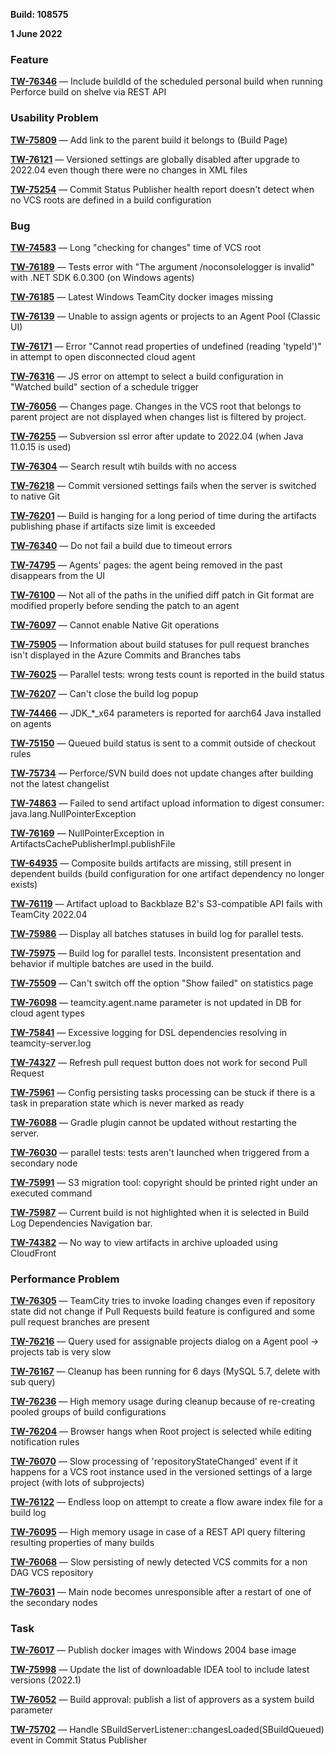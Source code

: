 [//]: # (title: TeamCity 2022.04.1 Release Notes)
[//]: # (auxiliary-id: TeamCity 2022.04.1 Release Notes)

__Build: 108575__

__1 June 2022__


### Feature

**[TW-76346](https://youtrack.jetbrains.com/issue/TW-76346/Include-buildId-of-the-scheduled-personal-build-when-running-Perforce-build-on-shelve-via-REST-API)** — Include buildId of the scheduled personal build when running Perforce build on shelve via REST API

### Usability Problem

**[TW-75809](https://youtrack.jetbrains.com/issue/TW-75809/Add-link-to-the-parent-build-it-belongs-to-Build-Page)** — Add link to the parent build it belongs to (Build Page)

**[TW-76121](https://youtrack.jetbrains.com/issue/TW-76121/Versioned-settings-are-globally-disabled-after-upgrade-to-202204-even-though-there-were-no-changes-in-XML-files)** — Versioned settings are globally disabled after upgrade to 2022.04 even though there were no changes in XML files

**[TW-75254](https://youtrack.jetbrains.com/issue/TW-75254/Commit-Status-Publisher-health-report-doesnt-detect-when-no-VCS-roots-are-defined-in-a-build-configuration)** — Commit Status Publisher health report doesn't detect when no VCS roots are defined in a build configuration

### Bug

**[TW-74583](https://youtrack.jetbrains.com/issue/TW-74583/Long-checking-for-changes-time-of-VCS-root)** — Long "checking for changes" time of VCS root

**[TW-76189](https://youtrack.jetbrains.com/issue/TW-76189/Tests-error-with-The-argument-noconsolelogger-is-invalid-with-NET-SDK-60300-on-Windows-agents)** — Tests error with "The argument /noconsolelogger is invalid" with .NET SDK 6.0.300 (on Windows agents)

**[TW-76185](https://youtrack.jetbrains.com/issue/TW-76185/Latest-Windows-TeamCity-docker-images-missing)** — Latest Windows TeamCity docker images missing

**[TW-76139](https://youtrack.jetbrains.com/issue/TW-76139/Unable-to-assign-agents-or-projects-to-an-Agent-Pool-Classic-UI)** — Unable to assign agents or projects to an Agent Pool (Classic UI)

**[TW-76171](https://youtrack.jetbrains.com/issue/TW-76171/Error-Cannot-read-properties-of-undefined-reading-typeId-in-attempt-to-open-disconnected-cloud-agent)** — Error "Cannot read properties of undefined (reading 'typeId')" in attempt to open disconnected cloud agent

**[TW-76316](https://youtrack.jetbrains.com/issue/TW-76316/JS-error-on-attempt-to-select-a-build-configuration-in-Watched-build-section-of-a-schedule-trigger)** — JS error on attempt to select a build configuration in "Watched build" section of a schedule trigger

**[TW-76056](https://youtrack.jetbrains.com/issue/TW-76056/Changes-page-Changes-in-the-VCS-root-that-belongs-to-parent-project-are-not-displayed-when-changes-list-is-filtered-by-project)** — Changes page. Changes in the VCS root that belongs to parent project are not displayed when changes list is filtered by project.

**[TW-76255](https://youtrack.jetbrains.com/issue/TW-76255/Subversion-ssl-error-after-update-to-202204-when-Java-11015-is-used)** — Subversion ssl error after update to 2022.04 (when Java 11.0.15 is used)

**[TW-76304](https://youtrack.jetbrains.com/issue/TW-76304/Search-result-wtih-builds-with-no-access)** — Search result wtih builds with no access

**[TW-76218](https://youtrack.jetbrains.com/issue/TW-76218/Commit-versioned-settings-fails-when-the-server-is-switched-to-native-Git)** — Commit versioned settings fails when the server is switched to native Git

**[TW-76201](https://youtrack.jetbrains.com/issue/TW-76201/Build-is-hanging-for-a-long-period-of-time-during-the-artifacts-publishing-phase-if-artifacts-size-limit-is-exceeded)** — Build is hanging for a long period of time during the artifacts publishing phase if artifacts size limit is exceeded

**[TW-76340](https://youtrack.jetbrains.com/issue/TW-76340/Do-not-fail-a-build-due-to-timeout-errors)** — Do not fail a build due to timeout errors

**[TW-74795](https://youtrack.jetbrains.com/issue/TW-74795/Agents-pages-the-agent-being-removed-in-the-past-disappears-from-the-UI)** — Agents' pages: the agent being removed in the past disappears from the UI

**[TW-76100](https://youtrack.jetbrains.com/issue/TW-76100/Not-all-of-the-paths-in-the-unified-diff-patch-in-Git-format-are-modified-properly-before-sending-the-patch-to-an-agent)** — Not all of the paths in the unified diff patch in Git format are modified properly before sending the patch to an agent

**[TW-76097](https://youtrack.jetbrains.com/issue/TW-76097/Cannot-enable-Native-Git-operations)** — Cannot enable Native Git operations

**[TW-75905](https://youtrack.jetbrains.com/issue/TW-75905/Information-about-build-statuses-for-pull-request-branches-isnt-displayed-in-the-Azure-Commits-and-Branches-tabs)** — Information about build statuses for pull request branches isn't displayed in the Azure Commits and Branches tabs

**[TW-76025](https://youtrack.jetbrains.com/issue/TW-76025/Parallel-tests-wrong-tests-count-is-reported-in-the-build-status)** — Parallel tests: wrong tests count is reported in the build status

**[TW-76207](https://youtrack.jetbrains.com/issue/TW-76207/Cant-close-the-build-log-popup)** — Can't close the build log popup

**[TW-74466](https://youtrack.jetbrains.com/issue/TW-74466/JDKx64-parameters-is-reported-for-aarch64-Java-installed-on-agents)** — JDK_*_x64 parameters is reported for aarch64 Java installed on agents

**[TW-75150](https://youtrack.jetbrains.com/issue/TW-75150/Queued-build-status-is-sent-to-a-commit-outside-of-checkout-rules)** — Queued build status is sent to a commit outside of checkout rules

**[TW-75734](https://youtrack.jetbrains.com/issue/TW-75734/PerforceSVN-build-does-not-update-changes-after-building-not-the-latest-changelist)** — Perforce/SVN build does not update changes after building not the latest changelist

**[TW-74863](https://youtrack.jetbrains.com/issue/TW-74863/Failed-to-send-artifact-upload-information-to-digest-consumer-javalangNullPointerException)** — Failed to send artifact upload information to digest consumer: java.lang.NullPointerException

**[TW-76169](https://youtrack.jetbrains.com/issue/TW-76169/NullPointerException-in-ArtifactsCachePublisherImplpublishFile)** — NullPointerException in ArtifactsCachePublisherImpl.publishFile

**[TW-64935](https://youtrack.jetbrains.com/issue/TW-64935/Composite-builds-artifacts-are-missing-still-present-in-dependent-builds-build-configuration-for-one-artifact-dependency-no)** — Composite builds artifacts are missing, still present in dependent builds (build configuration for one artifact dependency no longer exists)

**[TW-76119](https://youtrack.jetbrains.com/issue/TW-76119/Artifact-upload-to-Backblaze-B2s-S3-compatible-API-fails-with-TeamCity-202204)** — Artifact upload to Backblaze B2's S3-compatible API fails with TeamCity 2022.04

**[TW-75986](https://youtrack.jetbrains.com/issue/TW-75986/Display-all-batches-statuses-in-build-log-for-parallel-tests)** — Display all batches statuses in build log for parallel tests.

**[TW-75975](https://youtrack.jetbrains.com/issue/TW-75975/Build-log-for-parallel-tests-Inconsistent-presentation-and-behavior-if-multiple-batches-are-used-in-the-build)** — Build log for parallel tests. Inconsistent presentation and behavior if multiple batches are used in the build.

**[TW-75509](https://youtrack.jetbrains.com/issue/TW-75509/Cant-switch-off-the-option-Show-failed-on-statistics-page)** — Can't switch off the option "Show failed" on statistics page

**[TW-76098](https://youtrack.jetbrains.com/issue/TW-76098/teamcityagentname-parameter-is-not-updated-in-DB-for-cloud-agent-types)** — teamcity.agent.name parameter is not updated in DB for cloud agent types

**[TW-75841](https://youtrack.jetbrains.com/issue/TW-75841/Excessive-logging-for-DSL-dependencies-resolving-in-teamcity-serverlog)** — Excessive logging for DSL dependencies resolving in teamcity-server.log

**[TW-74327](https://youtrack.jetbrains.com/issue/TW-74327/Refresh-pull-request-button-does-not-work-for-second-Pull-Request)** — Refresh pull request button does not work for second Pull Request

**[TW-75961](https://youtrack.jetbrains.com/issue/TW-75961/Config-persisting-tasks-processing-can-be-stuck-if-there-is-a-task-in-preparation-state-which-is-never-marked-as-ready)** — Config persisting tasks processing can be stuck if there is a task in preparation state which is never marked as ready

**[TW-76088](https://youtrack.jetbrains.com/issue/TW-76088/Gradle-plugin-cannot-be-updated-without-restarting-the-server)** — Gradle plugin cannot be updated without restarting the server.

**[TW-76030](https://youtrack.jetbrains.com/issue/TW-76030/parallel-tests-tests-arent-launched-when-triggered-from-a-secondary-node)** — parallel tests: tests aren't launched when triggered from a secondary node

**[TW-75991](https://youtrack.jetbrains.com/issue/TW-75991/S3-migration-tool-copyright-should-be-printed-right-under-an-executed-command)** — S3 migration tool: copyright should be printed right under an executed command

**[TW-75987](https://youtrack.jetbrains.com/issue/TW-75987/Current-build-is-not-highlighted-when-it-is-selected-in-Build-Log-Dependencies-Navigation-bar)** — Current build is not highlighted when it is selected in Build Log Dependencies Navigation bar.

**[TW-74382](https://youtrack.jetbrains.com/issue/TW-74382/No-way-to-view-artifacts-in-archive-uploaded-using-CloudFront)** — No way to view artifacts in archive uploaded using CloudFront

### Performance Problem

**[TW-76305](https://youtrack.jetbrains.com/issue/TW-76305/TeamCity-tries-to-invoke-loading-changes-even-if-repository-state-did-not-change-if-Pull-Requests-build-feature-is-configured)** — TeamCity tries to invoke loading changes even if repository state did not change if Pull Requests build feature is configured and some pull request branches are present

**[TW-76216](https://youtrack.jetbrains.com/issue/TW-76216/Query-used-for-assignable-projects-dialog-on-a-Agent-pool-projects-tab-is-very-slow)** — Query used for assignable projects dialog on a Agent pool -> projects tab is very slow

**[TW-76167](https://youtrack.jetbrains.com/issue/TW-76167/Cleanup-has-been-running-for-6-days-MySQL-57-delete-with-sub-query)** — Cleanup has been running for 6 days (MySQL 5.7, delete with sub query)

**[TW-76236](https://youtrack.jetbrains.com/issue/TW-76236/High-memory-usage-during-cleanup-because-of-re-creating-pooled-groups-of-build-configurations)** — High memory usage during cleanup because of re-creating pooled groups of build configurations

**[TW-76204](https://youtrack.jetbrains.com/issue/TW-76204/Browser-hangs-when-Root-project-is-selected-while-editing-notification-rules)** — Browser hangs when Root project is selected while editing notification rules

**[TW-76070](https://youtrack.jetbrains.com/issue/TW-76070/Slow-processing-of-repositoryStateChanged-event-if-it-happens-for-a-VCS-root-instance-used-in-the-versioned-settings-of-a-large)** — Slow processing of 'repositoryStateChanged' event if it happens for a VCS root instance used in the versioned settings of a large project (with lots of subprojects)

**[TW-76122](https://youtrack.jetbrains.com/issue/TW-76122/Endless-loop-on-attempt-to-create-a-flow-aware-index-file-for-a-build-log)** — Endless loop on attempt to create a flow aware index file for a build log

**[TW-76095](https://youtrack.jetbrains.com/issue/TW-76095/High-memory-usage-in-case-of-a-REST-API-query-filtering-resulting-properties-of-many-builds)** — High memory usage in case of a REST API query filtering resulting properties of many builds

**[TW-76068](https://youtrack.jetbrains.com/issue/TW-76068/Slow-persisting-of-newly-detected-VCS-commits-for-a-non-DAG-VCS-repository)** — Slow persisting of newly detected VCS commits for a non DAG VCS repository

**[TW-76031](https://youtrack.jetbrains.com/issue/TW-76031/Main-node-becomes-unresponsible-after-a-restart-of-one-of-the-secondary-nodes)** — Main node becomes unresponsible after a restart of one of the secondary nodes

### Task

**[TW-76017](https://youtrack.jetbrains.com/issue/TW-76017/Publish-docker-images-with-Windows-2004-base-image)** — Publish docker images with Windows 2004 base image

**[TW-75998](https://youtrack.jetbrains.com/issue/TW-75998/Update-the-list-of-downloadable-IDEA-tool-to-include-latest-versions-20221)** — Update the list of downloadable IDEA tool to include latest versions (2022.1)

**[TW-76052](https://youtrack.jetbrains.com/issue/TW-76052/Build-approval-publish-a-list-of-approvers-as-a-system-build-parameter)** — Build approval: publish a list of approvers as a system build parameter

**[TW-75702](https://youtrack.jetbrains.com/issue/TW-75702/Handle-SBuildServerListenerchangesLoadedSBuildQueued-event-in-Commit-Status-Publisher)** — Handle SBuildServerListener::changesLoaded(SBuildQueued) event in Commit Status Publisher


